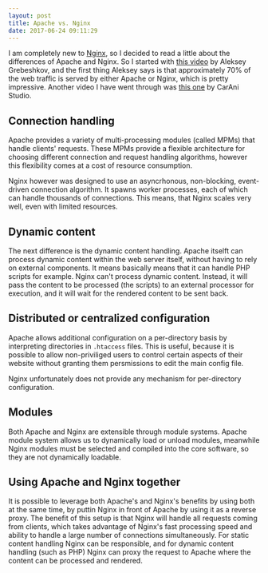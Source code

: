 ```yaml
---
layout: post
title: Apache vs. Nginx
date: 2017-06-24 09:11:29
---
```


I am completely new to [Nginx](https://www.nginx.com/resources/wiki/), so I decided to read a little about the differences of Apache and Nginx. So I started with [this video](https://www.youtube.com/watch?v=ZhfpYgl8BtQ) by Aleksey Grebeshkov, and the first thing Aleksey says is that approximately 70% of the web traffic is served by either Apache or Nginx, which is pretty impressive. Another video I have went through was [this one](https://www.youtube.com/watch?v=YWvmnRpVbbc) by CarAni Studio.

## Connection handling

Apache provides a variety of multi-processing modules (called MPMs) that handle clients' requests. These MPMs provide a flexible architecture for choosing different connection and request handling algorithms, however this flexibility comes at a cost of resource consumption.

Nginx however was designed to use an asyncrhonous, non-blocking, event-driven connection algorithm. It spawns worker processes, each of which can handle thousands of connections. This means, that Nginx scales very well, even with limited resources.

## Dynamic content 

The next difference is the dynamic content handling. Apache itselft can process dynamic content within the web server itself, without having to rely on external components. It means basically means that it can handle PHP scripts for example. Nginx can't process dynamic content. Instead, it will pass the content to be processed (the scripts) to an external processor for execution, and it will wait for the rendered content to be sent back.

## Distributed or centralized configuration

Apache allows additional configuration on a per-directory basis by interpreting directories in `.htaccess` files. This is useful, because it is possible to allow non-priviliged users to control certain aspects of their website without granting them persmissions to edit the main config file.

Nginx unfortunately does not provide any mechanism for per-directory configuration.

## Modules

Both Apache and Nginx are extensible through module systems. Apache module system allows us to dynamically load or unload modules, meanwhile Nginx modules must be selected and compiled into the core software, so they are not dynamically loadable.

## Using Apache and Nginx together

It is possible to leverage both Apache's and Nginx's benefits by using both at the same time, by puttin Nginx in front of Apache by using it as a reverse proxy. The benefit of this setup is that Nginx will handle all requests coming from clients, which takes advantage of Nginx's fast processing speed and ability to handle a large number of connections simultaneously. For static content handling Nginx can be responsible, and for dynamic content handling (such as PHP) Nginx can proxy the request to Apache where the content can be processed and rendered.
